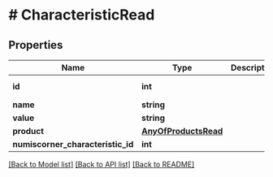 # # CharacteristicRead

## Properties

Name | Type | Description | Notes
------------ | ------------- | ------------- | -------------
**id** | **int** |  | [optional] [readonly]
**name** | **string** |  | [optional]
**value** | **string** |  | [optional]
**product** | [**AnyOfProductsRead**](AnyOfProductsRead.md) |  | [optional]
**numiscorner_characteristic_id** | **int** |  | [optional]

[[Back to Model list]](../../README.md#models) [[Back to API list]](../../README.md#endpoints) [[Back to README]](../../README.md)
